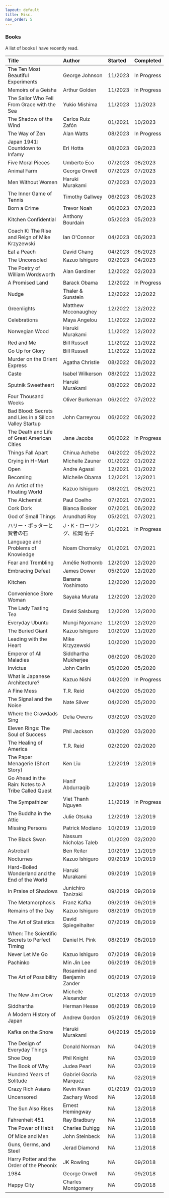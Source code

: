 ```yaml
---
layout: default
title: Misc.
nav_order: 5
---
```


### Books 

A list of books I have recently read.  


| Title        | Author            | Started | Completed |
|:-------------|:------------------|:-------------|:---------------|
| The Ten Most Beautiful Experiments |  George Johnson   | 11/2023         | In Progress           |
| Memoirs of a Geisha |  Arthur Golden   | 11/2023         | In Progress           |
| The Sailor Who Fell From Grace with the Sea |  Yukio Mishima   | 11/2023         | 11/2023           |
| The Shadow of the Wind |  Carlos Ruiz Zafón   | 01/2021         | 10/2023           |
| The Way of Zen |  Alan Watts   | 08/2023         | In Progress           |
| Japan 1941: Countdown to Infamy |  Eri Hotta   | 08/2023         | 09/2023           |
| Five Moral Pieces |  Umberto Eco   | 07/2023         | 08/2023           |
| Animal Farm |  George Orwell   | 07/2023         | 07/2023           |
| Men Without Women |  Haruki Murakami   | 07/2023         | 07/2023           |
| The Inner Game of Tennis |  Timothy Gallwey   | 06/2023         | 06/2023           |
| Born a Crime |  Trevor Noah   | 06/2023         | 07/2023           |
| Kitchen Confidential |  Anthony Bourdain   | 05/2023         | 05/2023           |
| Coach K: The Rise and Reign of Mike Krzyzewski |  Ian O'Connor   | 04/2023         | 06/2023           |
| Eat a Peach |  David Chang   | 04/2023         | 06/2023           |
| The Unconsoled |  Kazuo Ishiguro   | 02/2023         | 04/2023           |
| The Poetry of William Wordsworth |  Alan Gardiner   | 12/2022         | 02/2023           |
| A Promised Land |  Barack Obama   | 12/2022         | In Progress           |
| Nudge |  Thaler & Sunstein   | 12/2022         | 12/2022           |
| Greenlights |  Matthew Mcconaughey   | 12/2022         | 12/2022           |
| Celebrations |  Maya Angelou   | 11/2022         | 12/2022           |
| Norwegian Wood |  Haruki Murakami   | 11/2022         | 12/2022           |
| Red and Me |  Bill Russell   | 11/2022         | 11/2022           |
| Go Up for Glory |  Bill Russell   | 11/2022         | 11/2022           |
| Murder on the Orient Express |  Agatha Christie   | 08/2022         | 08/2022           |
| Caste |  Isabel Wilkerson   | 08/2022         | 11/2022           |
| Sputnik Sweetheart |  Haruki Murakami   | 08/2022         | 08/2022           |
| Four Thousand Weeks |  Oliver Burkeman   | 06/2022         | 07/2022           |
| Bad Blood: Secrets and Lies in a Silicon Valley Startup |  John Carreyrou   | 06/2022         | 06/2022           |
| The Death and Life of Great American Cities |  Jane Jacobs   | 06/2022         | In Progress           |
| Things Fall Apart |  Chinua Achebe   | 04/2022         | 05/2022           |
| Crying in H-Mart |  Michelle Zauner   | 01/2022         | 01/2022           |
| Open |  Andre Agassi   | 12/2021         | 01/2022           |
| Becoming |  Michelle Obama   | 12/2021         | 12/2021           |
| An Artist of the Floating World |  Kazuo Ishiguro   | 08/2021         | 08/2021           |
| The Alchemist |  Paul Coelho   | 07/2021         | 07/2021           |
| Cork Dork |  Bianca Bosker   | 07/2021         | 06/2022           |
| God of Small Things |  Arundhati Roy   | 05/2021         | 07/2021           |
| ハリー・ポッターと賢者の石 |  J・K・ローリング、松岡 佑子   | 01/2021         | In Progress           |
| Language and Problems of Knowledge |  Noam Chomsky   | 01/2021         | 07/2021           |
| Fear and Trembling |  Amélie Nothomb   | 12/2020         | 12/2020           |
| Embracing Defeat |  James Dower   | 05/2020         | 12/2020           |
| Kitchen |  Banana Yoshimoto   | 12/2020         | 12/2020           |
| Convenience Store Woman |  Sayaka Murata   | 12/2020         | 12/2020           |
| The Lady Tasting Tea |  David Salsburg   | 12/2020         | 12/2020           |
| Everyday Ubuntu |  Mungi Ngomane   | 11/2020         | 12/2020           |
| The Buried Giant |  Kazuo Ishiguro   | 10/2020         | 11/2020           |
| Leading with the Heart |  Mike Krzyzewski   | 10/2020         | 10/2020           |
| Emperor of All Maladies |  Siddhartha Mukherjee   | 06/2020         | 08/2020           |
| Invictus |  John Carlin   | 05/2020         | 05/2020           |
| What is Japanese Architecture? |  Kazuo Nishi   | 04/2020         | In Progress           |
| A Fine Mess |  T.R. Reid   | 04/2020         | 05/2020           |
| The Signal and the Noise |  Nate Silver   | 04/2020         | 05/2020           |
| Where the Crawdads Sing |  Delia Owens   | 03/2020         | 03/2020           |
| Eleven Rings: The Soul of Success |  Phil Jackson   | 03/2020         | 03/2020           |
| The Healing of America |  T.R. Reid   | 02/2020         | 02/2020           |
| The Paper Menagerie (Short Story) |  Ken Liu   | 12/2019         | 12/2019           |
| Go Ahead in the Rain: Notes to A Tribe Called Quest |  Hanif Abdurraqib   | 12/2019         | 12/2019           |
| The Sympathizer | Viet Thanh Nguyen   | 11/2019         | In Progress           |
| The Buddha in the Attic | Julie Otsuka   | 12/2019         | 12/2019           |
| Missing Persons | Patrick Modiano   | 10/2019         | 11/2019           |
| The Black Swan | Nassum Nicholas Taleb   | 01/2020         | 02/2020           |
| Astroball | Ben Reiter   | 10/2019         | 11/2019           |
| Nocturnes | Kazuo Ishiguro   | 09/2019         | 10/2019           |
| Hard-Boiled Wonderland and the End of the World | Haruki Murakami   | 09/2019         | 10/2019           |
| In Praise of Shadows | Junichiro Tanizaki   | 09/2019         | 09/2019           |
| The Metamorphosis | Franz Kafka   | 09/2019         | 09/2019           |
| Remains of the Day | Kazuo Ishiguro   | 08/2019         | 09/2019           |
| The Art of Statistics | David Spiegelhalter   | 07/2019         | 08/2019           |
| When: The Scientific Secrets to Perfect Timing | Daniel H. Pink   | 08/2019         | 08/2019           |
| Never Let Me Go | Kazuo Ishiguro   | 07/2019         | 08/2019           |
| Pachinko | Min Jin Lee   | 06/2019         | 08/2019           |
| The Art of Possibility | Rosamind and Benjamin Zander   | 06/2019         | 07/2019           |
| The New Jim Crow | Michelle Alexander   | 01/2018         | 07/2019           |
| Siddhartha | Herman Hesse   | 06/2019         | 06/2019           |
| A Modern History of Japan | Andrew Gordon   | 05/2019         | 06/2019           |
| Kafka on the Shore | Haruki Murakami   | 04/2019         | 05/2019           |
| The Design of Everyday Things | Donald Norman   | NA         | 04/2019           |
| Shoe Dog | Phil Knight   | NA         | 03/2019           |
| The Book of Why | Judea Pearl  | NA         | 03/2019           |
| Hundred Years of Solitude | Gabriel Gacria Marquez   | NA         | 02/2019           |
| Crazy Rich Asians | Kevin Kwan   | 01/2019         | 01/2019           |
| Uncensored | Zachary Wood   | NA         | 12/2018           |
| The Sun Also Rises | Ernest Hemingway   | NA         | 12/2018           |
| Fahrenheit 451 | Ray Bradbury   | NA         | 11/2018           |
| The Power of Habit | Charles Duhigg   | NA         | 11/2018           |
| Of Mice and Men | John Steinbeck   | NA         | 11/2018           |
| Guns, Germs, and Steel           | Jerad Diamond | NA        | 11/2018           |
| Harry Potter and the Order of the Pheonix           | JK Rowling      | NA          | 09/2018           |
| 1984 | George Orwell   | NA         | 09/2018           |
| Happy City            | Charles Montgomery | NA         | 09/2018           |